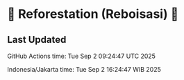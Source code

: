 
# 🌳 Reforestation (Reboisasi) 🌲

## Last Updated

GitHub Actions time: Tue Sep  2 09:24:47 UTC 2025

Indonesia/Jakarta time: Tue Sep  2 16:24:47 WIB 2025
